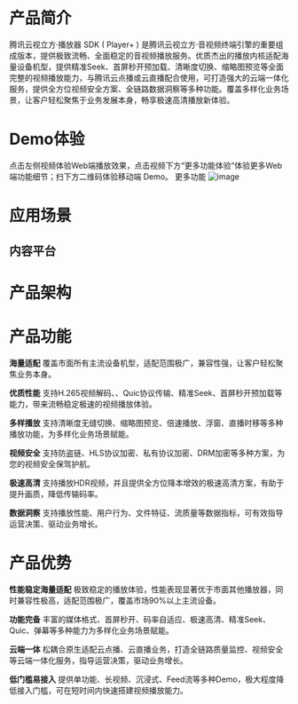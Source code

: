 

# 产品简介

腾讯云视立方·播放器 SDK ( Player+ ) 是腾讯云视立方·音视频终端引擎的重要组成版本，提供极致流畅、全面稳定的音视频播放服务。优质杰出的播放内核适配海量设备机型，提供精准Seek、首屏秒开预加载、清晰度切换、缩略图预览等全面完整的视频播放能力，与腾讯云点播或云直播配合使用，可打造强大的云端一体化服务，提供全方位视频安全方案、全链路数据洞察等多种功能。覆盖多样化业务场景，让客户轻松聚焦于业务发展本身，畅享极速高清播放新体验。

# Demo体验
点击左侧视频体验Web端播放效果，点击视频下方“更多功能体验”体验更多Web端功能细节；扫下方二维码体验移动端 Demo。
更多功能
![image](https://user-images.githubusercontent.com/88317062/140859138-971f2dc9-f4b9-45a6-9fb5-fd62e09e081e.png)

# 应用场景
## 内容平台





# 产品架构

# 产品功能

**海量适配**  覆盖市面所有主流设备机型，适配范围极广，兼容性强，让客户轻松聚焦业务本身。

**优质性能**  支持H.265视频解码、、Quic协议传输、精准Seek、首屏秒开预加载等能力，带来流畅稳定极速的视频播放体验。

**多样播放**  支持清晰度无缝切换、缩略图预览、倍速播放、浮窗、直播时移等多种播放功能，为多样化业务场景赋能。

**视频安全**  支持防盗链、HLS协议加密、私有协议加密、DRM加密等多种方案，为您的视频安全保驾护航。

**极速高清**  支持播放HDR视频，并且提供全方位降本增效的极速高清方案，有助于提升画质，降低传输码率。

**数据洞察**  支持播放性能、用户行为、文件特征、流质量等数据指标，可有效指导运营决策、驱动业务增长。




# 产品优势

**性能稳定海量适配**
极致稳定的播放体验，性能表现显著优于市面其他播放器，同时兼容性极高，适配范围极广，覆盖市场90%以上主流设备。

**功能完备**
丰富的媒体格式、首屏秒开、码率自适应、极速高清、精准Seek、 Quic、弹幕等多种能力为多样化业务场景赋能。

**云端一体**
松耦合原生适配云点播、云直播业务，打造全链路质量监控、视频安全等云端一体化服务，指导运营决策，驱动业务增长。

**低门槛易接入**
提供单功能、长视频、沉浸式、Feed流等多种Demo，极大程度降低接入门槛，可在短时间内快速搭建视频播放能力。


